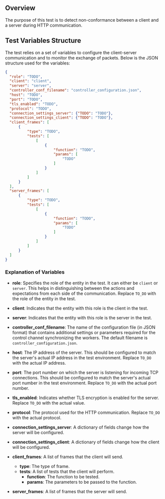 ## Overview

The purpose of this test is to detect non-conformance between a client and a server during HTTP communication.

## Test Variables Structure

The test relies on a set of variables to configure the client-server communication and to monitor the exchange of packets. Below is the JSON structure used for the variables:

```json
{
  "role": "TODO",
  "client": "client",
  "server": "server",
  "controller_conf_filename": "controller_configuration.json",
  "host": "TODO",
  "port": "TODO",
  "tls_enabled": "TODO",
  "protocol": "TODO",
  "connection_settings_server": {"TODO": "TODO"},
  "connection_settings_client": {"TODO": "TODO"},
  "client_frames": [
      {
          "type": "TODO",
          "tests": [
              [
                  {
                      "function": "TODO",
                      "params": [
                          "TODO"
                      ]
                  }
              ]
          ]
      }
  ],
  "server_frames": [
      {
          "type": "TODO",
          "tests": [
              [
                  {
                      "function": "TODO",
                      "params": [
                          "TODO"
                      ]
                  }
              ]
          ]
      }
  ]
}
```

### Explanation of Variables

- **role**: Specifies the role of the entity in the test. It can either be `client` or `server`. This helps in distinguishing between the actions and expectations from each side of the communication. Replace `TO_DO` with the role of the entity in the test.

- **client**: Indicates that the entity with this role is the client in the test.

- **server**: Indicates that the entity with this role is the server in the test.

- **controller_conf_filename**: The name of the configuration file (in JSON format) that contains additional settings or parameters required for the control channel synchronizing the workers. The default filename is `controller_configuration.json`.

- **host**: The IP address of the server. This should be configured to match the server's actual IP address in the test environment. Replace `TO_DO` with the actual IP address.

- **port**: The port number on which the server is listening for incoming TCP connections. This should be configured to match the server's actual port number in the test environment. Replace `TO_DO` with the actual port number.

- **tls_enabled**: Indicates whether TLS encryption is enabled for the server. Replace `TO_DO` with the actual value.

- **protocol**: The protocol used for the HTTP communication. Replace `TO_DO` with the actual protocol.

- **connection_settings_server**: A dictionary of fields change how the server will be configured.

- **connection_settings_client**: A dictionary of fields change how the client will be configured.

- **client_frames**: A list of frames that the client will send.
  - **type**: The type of frame.
  - **tests**: A list of tests that the client will perform.
    - **function**: The function to be tested.
    - **params**: The parameters to be passed to the function.

- **server_frames**: A list of frames that the server will send.